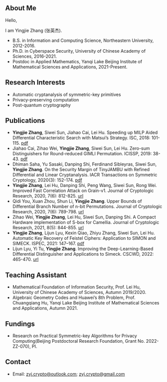 ## About Me

Hello,

I am Yingjie Zhang (张英杰). 

- B.S. in Information and Computing Science, Northeastern University, 2012-2016.
- Ph.D. in Cyberspace Security, University of Chinese Academy of Sciences, 2016-2021.
- Postdoc in Applied Mathematics, Yanqi Lake Beijing Institute of Mathematical Sciences and Applications, 2021-Present.


## Research Interests 
- Automatic cryptanalysis of symmetric-key primitives
- Privacy-preserving computation
- Post-quantum cryptography

## Publications

- **Yingjie Zhang**, Siwei Sun, Jiahao Cai, Lei Hu. Speeding up MILP Aided Differential Characteristic Search with Matsui’s Strategy. ISC, 2018: 101-115. [pdf](https://link.springer.com/content/pdf/10.1007%2F978-3-319-99136-8_6.pdf)
- Jiahao Cai, Zihao Wei, **Yingjie Zhang**, Siwei Sun, Lei Hu. Zero-sum Distinguishers for Round-reduced GIMLI Permutation. ICISSP, 2019: 38-43. [pdf](https://pdfs.semanticscholar.org/1c6e/ae7ea40f163734b5889e270edb3224d4dcc3.pdf)
- Dhiman Saha, Yu Sasaki, Danping Shi, Ferdinand Sibleyras, Siwei Sun, **Yingjie Zhang**. On the Security Margin of TinyJAMBU with Refined Differential and Linear Cryptanalysis. IACR Transactions on Symmetric Cryptology, 2020(3): 152-174. [pdf](https://tosc.iacr.org/index.php/ToSC/article/view/8699/8291)
- **Yingjie Zhang**, Lei Hu, Danping Shi, Peng Wang, Siwei Sun, Rong Wei. Improved Fast Correlation Attack on Grain-v1. Journal of Cryptologic Research, 2020, 7(6): 812-825. [url](http://www.jcr.cacrnet.org.cn/EN/Y2020/V7/I6/812)
- Qidi You, Xuan Zhou, Shun Li, **Yingjie Zhang**. Upper Bounds of Differential Branch Number of n-bit Permutations. Journal of Cryptologic Research, 2020, 7(6): 789-798. [url](http://www.jcr.cacrnet.org.cn/EN/Y2020/V7/I6/789)
- Zihao Wei, **Yingjie Zhang**, Lei Hu, Siwei Sun, Danping Shi. A Compact Hardware implementation of S-box for Camellia. Journal of Cryptologic Research, 2021, 8(5): 844-855. [url](http://www.jcr.cacrnet.org.cn/EN/Y2021/V8/I5/844)
- **Yingjie Zhang**, Lijun Lyu, Kexin Qiao, Zhiyu Zhang, Siwei Sun, Lei Hu. Automatic Key Recovery of Feistel Ciphers: Application to SIMON and SIMECK. ISPEC, 2021: 147–167. [pdf](https://link.springer.com/content/pdf/10.1007%2F978-3-030-93206-0_10.pdf)
- Lijun Lyu, Yi Tu, **Yingjie Zhang**. Improving the Deep-Learning-Based Differential Distinguisher and Applications to Simeck. CSCWD, 2022: 465-470. [url](https://ieeexplore.ieee.org/document/9776036)

## Teaching Assistant
- Mathematical Foundation of Information Security, Prof. Lei Hu, University of Chinese Academy of Sciences, Autumn 2019/2020.
- Algebraic Geometry Codes and Huawei’s 8th Problem, Prof. Chuangqiang Hu, Yanqi Lake Beijing Institute of Mathematical Sciences and Applications, Autumn 2021.

## Fundings
- Research on Practical Symmetric-key Algorithms for Privacy Computing(Beijing Postdoctoral Research Foundation, Grant No. 2022-ZZ-070), PI.

## Contact
- Email: zyj.crypto@outlook.com; zyj.crypto@gmail.com

